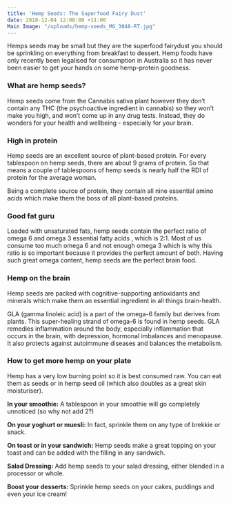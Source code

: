 ```yaml
---
title: 'Hemp Seeds: The Superfood Fairy Dust'
date: 2018-12-04 12:08:00 +11:00
Main Image: "/uploads/hemp-seeds_MG_3048-RT.jpg"
---
```


Hemps seeds may be small but they are the superfood fairydust you should be sprinkling on everything from breakfast to dessert. Hemp foods have only recently been legalised for consumption in Australia so it has never been easier to get your hands on some hemp-protein goodness.

### **What are hemp seeds?**

Hemp seeds come from the Cannabis sativa plant however they don’t contain any THC (the psychoactive ingredient in cannabis) so they won’t make you high, and won’t come up in any drug tests. Instead, they do wonders for your health and wellbeing -  especially for your brain.

### **High in protein**

Hemp seeds are an excellent source of plant-based protein. For every tablespoon on hemp seeds, there are about 9 grams of protein. So that means a couple of tablespoons of hemp seeds is nearly half the RDI of protein for the average woman.

Being a complete source of protein, they contain all nine essential amino acids which make them the boss of all plant-based proteins.

### **Good fat guru**

Loaded with unsaturated fats, hemp seeds contain the perfect ratio of omega 6 and omega 3 essential fatty acids , which is 2:1. Most of us consume too much omega 6 and not enough omega 3 which is why this ratio is so important because it provides the perfect amount of both. Having such great omega content, hemp seeds are the perfect brain food.

### **Hemp on the brain**

Hemp seeds are packed with cognitive-supporting antioxidants and minerals which make them an essential ingredient in all things brain-health.

GLA (gamma linoleic acid) is a part of the omega-6 family but derives from plants. This super-healing strand of omega-6 is found in hemp seeds. GLA remedies inflammation around the body, especially inflammation that occurs in the brain, with depression, hormonal imbalances and menopause. It also protects against autoimmune diseases and balances the metabolism.

### **How to get more hemp on your plate**

Hemp has a very low burning point so it is best consumed raw. You can eat them as seeds or in hemp seed oil (which also doubles as a great skin moisturiser).

**In your smoothie:** A tablespoon in your smoothie will go completely unnoticed (so why not add 2?)

**On your yoghurt or muesli:** In fact, sprinkle them on any type of brekkie or snack.

**On toast or in your sandwich:** Hemp seeds make a great topping on your toast and can be added with the filling in any sandwich.

**Salad Dressing:** Add hemp seeds to your salad dressing, either blended in a processor or whole.

**Boost your desserts:** Sprinkle hemp seeds on your cakes, puddings and even your ice cream!